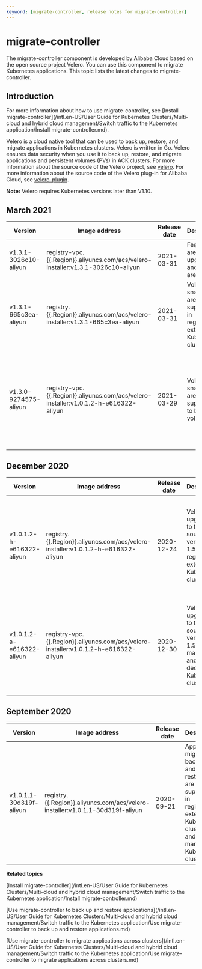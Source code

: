```yaml
---
keyword: [migrate-controller, release notes for migrate-controller]
---
```


# migrate-controller

The migrate-controller component is developed by Alibaba Cloud based on the open source project Velero. You can use this component to migrate Kubernetes applications. This topic lists the latest changes to migrate-controller.

## Introduction

For more information about how to use migrate-controller, see [Install migrate-controller](/intl.en-US/User Guide for Kubernetes Clusters/Multi-cloud and hybrid cloud management/Switch traffic to the Kubernetes application/Install migrate-controller.md).

Velero is a cloud native tool that can be used to back up, restore, and migrate applications in Kubernetes clusters. Velero is written in Go. Velero ensures data security when you use it to back up, restore, and migrate applications and persistent volumes \(PVs\) in ACK clusters. For more information about the source code of the Velero project, see [velero](https://github.com/vmware-tanzu/velero). For more information about the source code of the Velero plug-in for Alibaba Cloud, see [velero-plugin](https://github.com/AliyunContainerService/velero-plugin).

**Note:** Velero requires Kubernetes versions later than V1.10.

## March 2021

|Version|Image address|Release date|Description|Impact|
|-------|-------------|------------|-----------|------|
|v1.3.1-3026c10-aliyun|registry-vpc.\{\{.Region\}\}.aliyuncs.com/acs/velero-installer:v1.3.1-3026c10-aliyun|2021-03-31|Features are upgraded and bugs are fixed.|Ongoing backup tasks may be interrupted.|
|v1.3.1-665c3ea-aliyun|registry.\{\{.Region\}\}.aliyuncs.com/acs/velero-installer:v1.3.1-665c3ea-aliyun|2021-03-31|Volume snapshots are supported in registered external Kubernetes clusters.|Ongoing backup tasks may be interrupted.|
|v1.3.0-9274575-aliyun|registry-vpc.\{\{.Region\}\}.aliyuncs.com/acs/velero-installer:v1.0.1.2-h-e616322-aliyun|2021-03-29|Volume snapshots are supported to back up volumes.|Ongoing backup tasks may be interrupted. To upgrade the component, [Submit a ticket](https://workorder-intl.console.aliyun.com/console.htm) to contact technical support.|

## December 2020

|Version|Image address|Release date|Description|Impact|
|-------|-------------|------------|-----------|------|
|v1.0.1.2-h-e616322-aliyun|registry.\{\{.Region\}\}.aliyuncs.com/acs/velero-installer:v1.0.1.2-h-e616322-aliyun|2020-12-24|Velero is upgraded to the open source version 1.5.2 in registered external Kubernetes clusters.|Ongoing backup tasks may be interrupted. To upgrade the component, [Submit a ticket](https://workorder-intl.console.aliyun.com/console.htm) to contact technical support.|
|v1.0.1.2-a-e616322-aliyun|registry-vpc.\{\{.Region\}\}.aliyuncs.com/acs/velero-installer:v1.0.1.2-h-e616322-aliyun|2020-12-30|Velero is upgraded to the open source version 1.5.2 in managed and dedicated Kubernetes clusters.|Ongoing backup tasks may be interrupted. To upgrade the component, [Submit a ticket](https://workorder-intl.console.aliyun.com/console.htm) to contact technical support.|

## September 2020

|Version|Image address|Release date|Description|Impact|
|-------|-------------|------------|-----------|------|
|v1.0.1.1-30d319f-aliyun|registry.\{\{.Region\}\}.aliyuncs.com/acs/velero-installer:v1.0.1.1-30d319f-aliyun|2020-09-21|Application migration, backup, and restoration are supported in registered external Kubernetes clusters and managed Kubernetes clusters.|First release.|

**Related topics**  


[Install migrate-controller](/intl.en-US/User Guide for Kubernetes Clusters/Multi-cloud and hybrid cloud management/Switch traffic to the Kubernetes application/Install migrate-controller.md)

[Use migrate-controller to back up and restore applications](/intl.en-US/User Guide for Kubernetes Clusters/Multi-cloud and hybrid cloud management/Switch traffic to the Kubernetes application/Use migrate-controller to back up and restore applications.md)

[Use migrate-controller to migrate applications across clusters](/intl.en-US/User Guide for Kubernetes Clusters/Multi-cloud and hybrid cloud management/Switch traffic to the Kubernetes application/Use migrate-controller to migrate applications across clusters.md)

